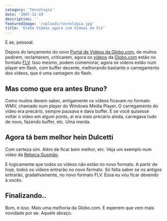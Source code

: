 ```yaml
---
category: 'Tecnologia'
date: '2007-12-19'
description: ''
featuredImage: '/uploads/tecnologia.jpg'
title: 'Globo Vídeos agora com Vídeos em FLV'
---
```


E ae, pessoal.

Depois do lançamento do novo [Portal de Vídeos da Globo.com](/globo-videos-nos-novos-padroes-globocom), de muitos pedirem, reclamarem, criticarem, agora os [vídeos](http://video.globo.com) da [Globo.com](http://www.globo.com) estão no formato [FLV](http://pt.wikipedia.org/wiki/FLV). Isso mesmo, podem comemorar, agora os vídeos estão num player em flash, com buffer decente, melhorando bastante o carregamento dos vídeos, que é uma vantagem do flash.

## Mas como que era antes Bruno?

Como muitos devem saber, antigamente os vídeos ficavam no formato WMV, chamado num player do Windows Media Player. O carregamento do vídeo era precário, sempre pausava e dava buffer. E se você quisesse voltar o vídeo em algum ponto, aí era mais precário ainda, carregava tudo de novo, fazendo buffer, etc. Uma merda.

## Agora tá bem melhor hein Dulcetti

Com certeza sim. Além de ficar bem melhor, etc. Veja um exemplo num vídeo da [Rebeca Gusmão](http://video.globo.com/Videos/Player/Noticias/0,,GIM767422-7823-REBECA+GUSMAO+PERDE+AS+MEDALHAS+DO+PAN,00.html).

E logicamente que todos os vídeos não estão no novo formato. A partir de hoje, todos os vídeos entrarão no novo formato. Só falta saber se os antigos entrarão, gradativamente, no novo formato FLV. Essa eu vou ficar devendo à vocês.

## Finalizando..

Bom, é isso. Mais uma melhoria da Globo.com. E esperem que vem mais novidade por ae. Aquele abraço.
